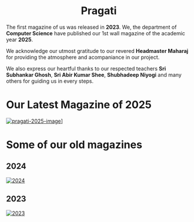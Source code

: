 <h1 style="text-align: center">
  Pragati
</h1>


The first magazine of us was released in **2023**. We, the department of **Computer Science** have published our 1st wall magazine of the academic year **2025**.

We acknowledge our utmost gratitude to our revered **Headmaster Maharaj** for providing the atmosphere and acompaniance in our project.

We also express our heartful thanks to our respected teachers **Sri Subhankar Ghosh**, **Sri Abir Kumar Shee**, **Shubhadeep Niyogi** and many others for guiding us in every steps.

# Our Latest Magazine of 2025
<a id="raw-url" href="https://raw.githubusercontent.com/RKMV-CS/PRAGTI-MAGAZINE/master/pragati-magazine.pdf">

![pragati-2025-image](https://github.com/user-attachments/assets/2d343d1f-7601-4a98-ba2b-e9ad6d1f9fb1)]
</a>
# Some of our old magazines
## 2024
[![2024](https://github.com/user-attachments/assets/724691a5-cc2b-464b-8438-1d182d830fc1)](https://www.rkmvnarendrapur.org/magazine-gallery-det.aspx?categoryid=28)

## 2023
[![2023](https://github.com/user-attachments/assets/176e1980-d7f9-449d-a029-c839c56c5c06)](https://www.rkmvnarendrapur.org/magazine-gallery-det.aspx?categoryid=24)

<!-- <p>
  Progress forward.
</p>
The computer department magazine at RKMV NDP started in 2022.

[social-media](social-media)
<br>
[gaming](gaming)
<br>
[environment](environment)
 -->
